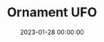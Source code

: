 ---
layout: post
title: Ornament UFO
description:
date: 2023-01-28 00:00:00
hiQualPath: https://cdn.jamesalistair.art/2023/01/ornament-ufo/ornament-ufo.jpg
loQualPath: https://cdn.jamesalistair.art/2023/01/ornament-ufo/ornament-ufo-compressed.jpg
productId: 
translate: translate(-7.5%, -5%)
---